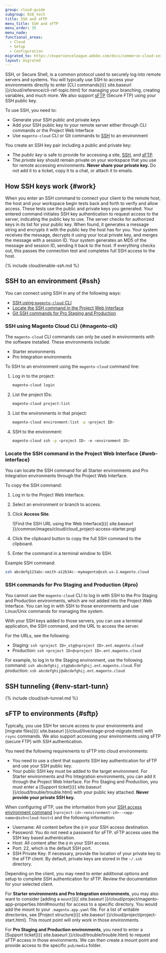 ```yaml
---
group: cloud-guide
subgroup: 020_tech
title: SSH and sFTP
menu_title: SSH and sFTP
menu_order: 35
menu_node:
functional_areas:
  - Cloud
  - Setup
  - Configuration
migrated_to: https://experienceleague.adobe.com/docs/commerce-cloud-service/user-guide/develop/secure-connections.html
layout: migrated
---
```


SSH, or Secure Shell, is a common protocol used to securely log into remote servers and systems. You will typically use SSH to access your environments directly to enter [CLI commands]({{ site.baseurl }}/cloud/reference/cli-ref-topic.html) for managing your branching, creating variables, and much more. We also support [sFTP](#sftp) (Secure FTP) using your SSH public key.

To use SSH, you need to:

*  Generate your SSH public and private keys
*  Add your SSH public key to your remote server either through CLI commands or the Project Web Interface
*  Use `magento-cloud` CLI or Git commands to [SSH](#ssh) to an environment

You create an SSH key pair including a public and private key:

*  The _public key_ is safe to provide for accessing a site, [SSH](#ssh), and [sFTP](#sftp).
*  The _private key_ should remain private on your workspace that you use for remote accessing environments. **Never share your private key.** Do not add it to a ticket, copy it to a chat, or attach it to emails.

## How SSH keys work {#work}

When you enter an SSH command to connect your client to the remote host, the host and your workspace begin tests back and forth to verify and allow access. These tests use the public and private keys you generated. Your entered command initiates SSH key authentication to request access to the server, indicating the public key to use. The server checks for authorized keys in its list for your public key. When found, it generates a message string and encrypts it with the public key the host has for you. Your system receives the message, decrypts it using your local private key, and merges the message with a session ID. Your system generates an MD5 of the message and session ID, sending it back to the host. If everything checks out, this passes the connection test and completes full SSH access to the host.

{% include cloud/enable-ssh.md %}

## SSH to an environment {#ssh}

You can connect using SSH in any of the following ways:

*  [SSH using `magento-cloud` CLI](#magento-cli)
*  [Locate the SSH command in the Project Web Interface](#web-interface)
*  [Git SSH commands for Pro Staging and Production](#pro)

### SSH using Magento Cloud CLI {#magento-cli}

The `magento-cloud` CLI commands can only be used in environments with the software installed. These environments include:

*  Starter environments
*  Pro Integration environments

To SSH to an environment using the `magento-cloud` command line:

1. Log in to the project:

   ```bash
   magento-cloud login
   ```

1. List the project IDs:

   ```bash
   magento-cloud project:list
   ```

1. List the environments in that project:

   ```bash
   magento-cloud environment:list -p <project ID>
   ```

1. SSH to the environment:

   ```bash
   magento-cloud ssh -p <project ID> -e <environment ID>
   ```

### Locate the SSH command in the Project Web Interface {#web-interface}

You can locate the SSH command for all Starter environments and Pro Integration environments through the Project Web Interface.

To copy the SSH command:

1. Log in to the Project Web Interface.
1. Select an environment or branch to access.
1. Click **Access Site**.

   ![Find the SSH URL using the Web Interface]({{ site.baseurl }}/common/images/cloud/cloud_project-access-starter.png)

1. Click the clipboard button to copy the full SSH command to the clipboard.
1. Enter the command in a terminal window to SSH.

Example SSH command:

```bash
ssh abcdefg123abc-smith-a12b34c--mymagento@ssh.us-2.magento.cloud
```

### SSH commands for Pro Staging and Production {#pro}

You cannot use the `magento-cloud` CLI to log in with SSH to the Pro Staging and Production environments, which are not added into the Project Web Interface. You can log in with SSH to those environments and use Linux/Unix commands for managing the system.

With your SSH keys added to those servers, you can use a terminal application, the SSH command, and the URL to access the server.

For the URLs, see the following:

*  Staging: `ssh <project ID>_stg@<project ID>.ent.magento.cloud`
*  Production: `ssh <project ID>@<project ID>.ent.magento.cloud`

For example, to log in to the Staging environment, use the following command: `ssh abcdefghij_stg@abcdefghij.ent.magento.cloud`. For production: `ssh abcdefghij@abcdefghij.ent.magento.cloud`

## SSH tunneling {#env-start-tunn}

{% include cloud/ssh-tunnel.md %}

## sFTP to environments {#sftp}

Typically, you use SSH for secure access to your environments and [migrate files]({{ site.baseurl }}/cloud/live/stage-prod-migrate.html) with `rsync` commands. We also support accessing your environments using sFTP (secure FTP) with SSH authentication.

You need the following requirements to sFTP into cloud environments:

*  You need to use a client that supports SSH key authentication for sFTP and use your SSH public key.
*  Your public SSH key must be added to the target environment. For Starter environments and Pro Integration environments, you can add it through the Project Web Interface. For Pro Staging and Production, you must enter a [Support ticket]({{ site.baseurl }}/cloud/trouble/trouble.html) with your public key attached. **Never provide your private SSH key.**

When configuring sFTP, use the information from your [SSH access environment command](#ssh) (`<project-id>-<environment-id>--<app-name>@ssh<cloud-host>`) and the following information:

*  Username: All content before the `@` in your SSH access destination.
*  Password: You do not need a password for sFTP. sFTP access uses the SSH key based authentication.
*  Host: All content after the `@` in your SSH access.
*  Port: 22, which is the default SSH port.
*  SSH Private Key: If necessary, provide the location of your private key to the sFTP client. By default, private keys are stored in the `~/.ssh` directory.

Depending on the client, you may need to enter additional options and setup to complete SSH authentication for sFTP. Review the documentation for your selected client.

For **Starter environments and Pro Integration environments**, you may also want to consider [adding a `mount`]({{ site.baseurl }}/cloud/project/magento-app-properties.html#mounts) for access to a specific directory. You would add the mount to your `.magento.app.yaml` file. For a list of writable directories, see [Project structure]({{ site.baseurl }}/cloud/project/project-start.html). This mount point will only work in those environments.

For **Pro Staging and Production environments**, you need to enter a [Support ticket]({{ site.baseurl }}/cloud/trouble/trouble.html) to request sFTP access in those environments. We can then create a mount point and provide access to the specific `pub/media` folder.
